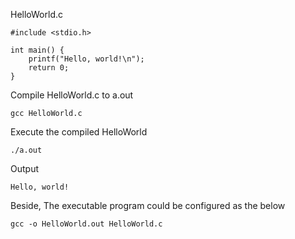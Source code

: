 
HelloWorld.c 
```
#include <stdio.h>
 
int main() {
    printf("Hello, world!\n");
    return 0;
}
```

Compile HelloWorld.c to a.out
```
gcc HelloWorld.c
```

Execute the compiled HelloWorld
```
./a.out
```

Output
```
Hello, world!
```

Beside, 
The executable program could be configured as the below
```
gcc -o HelloWorld.out HelloWorld.c
```
